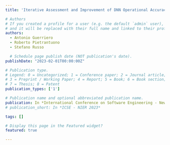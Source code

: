 ```yaml
---
title: 'Iterative Assessment and Improvement of DNN Operational Accuracy'

# Authors
# If you created a profile for a user (e.g. the default `admin` user), write the username (folder name) here
# and it will be replaced with their full name and linked to their profile.
authors:
  - Antonio Guerriero 
  - Roberto Pietrantuono 
  - Stefano Russo 

  # Schedule page publish date (NOT publication's date).
publishDate: "2023-02-01T00:00:00Z"

# Publication type.
# Legend: 0 = Uncategorized; 1 = Conference paper; 2 = Journal article;
# 3 = Preprint / Working Paper; 4 = Report; 5 = Book; 6 = Book section;
# 7 = Thesis; 8 = Patent
publication_types: ['1']

# Publication name and optional abbreviated publication name.
publication: In *International Conference on Software Engineering - New Ideas and Emerging Results (ICSE-NIER 2023)*
# publication_short: In *ICSE - NIER 2023*

tags: []

# Display this page in the Featured widget?
featured: true

---
```

